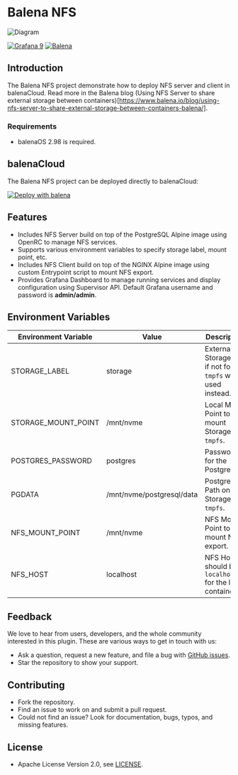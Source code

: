 # Balena NFS

![Diagram](https://raw.githubusercontent.com/volkovlabs/balena-nfs/main/img/balena-nfs.png)

[![Grafana 9](https://img.shields.io/badge/Grafana-9-orange)](https://www.grafana.com)
[![Balena](https://github.com/volkovlabs/balena-nfs/actions/workflows/balena.yml/badge.svg)](https://github.com/volkovlabs/balena-nfs/actions/workflows/balena.yml)

## Introduction

The Balena NFS project demonstrate how to deploy NFS server and client in balenaCloud. Read more in the Balena blog (Using NFS Server to share external storage between containers)[https://www.balena.io/blog/using-nfs-server-to-share-external-storage-between-containers-balena/].

### Requirements

- balenaOS 2.98 is required.

## balenaCloud

The Balena NFS project can be deployed directly to balenaCloud:

[![Deploy with balena](https://balena.io/deploy.svg)](https://dashboard.balena-cloud.com/deploy?repoUrl=https://github.com/volkovlabs/balena-nfs)

## Features

- Includes NFS Server build on top of the PostgreSQL Alpine image using OpenRC to manage NFS services.
- Supports various environment variables to specify storage label, mount point, etc.
- Includes NFS Client build on top of the NGINX Alpine image using custom Entrypoint script to mount NFS export.
- Provides Grafana Dashboard to manage running services and display configuration using Supervisor API. Default Grafana username and password is **admin/admin**.

## Environment Variables

| Environment Variable | Value                     | Description                                                     |
| -------------------- | ------------------------- | --------------------------------------------------------------- |
| STORAGE_LABEL        | storage                   | External Storage Id, if not found `tmpfs` will be used instead. |
| STORAGE_MOUNT_POINT  | /mnt/nvme                 | Local Mount Point to mount Storage or `tmpfs`.                  |
| POSTGRES_PASSWORD    | postgres                  | Password for the PostgreSQL.                                    |
| PGDATA               | /mnt/nvme/postgresql/data | PostgreSQL Path on the Storage or `tmpfs`.                      |
| NFS_MOUNT_POINT      | /mnt/nvme                 | NFS Mount Point to mount NFS export.                            |
| NFS_HOST             | localhost                 | NFS Host, should be `localhost` for the local container.        |

## Feedback

We love to hear from users, developers, and the whole community interested in this plugin. These are various ways to get in touch with us:

- Ask a question, request a new feature, and file a bug with [GitHub issues](https://github.com/volkovlabs/balena-nfs/issues/new/choose).
- Star the repository to show your support.

## Contributing

- Fork the repository.
- Find an issue to work on and submit a pull request.
- Could not find an issue? Look for documentation, bugs, typos, and missing features.

## License

- Apache License Version 2.0, see [LICENSE](https://github.com/volkovlabs/balena-nfs/blob/main/LICENSE).
